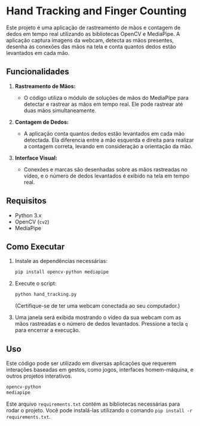 # Hand Tracking and Finger Counting

Este projeto é uma aplicação de rastreamento de mãos e contagem de dedos em tempo real utilizando as bibliotecas OpenCV e MediaPipe. A aplicação captura imagens da webcam, detecta as mãos presentes, desenha as conexões das mãos na tela e conta quantos dedos estão levantados em cada mão.

## Funcionalidades

1. **Rastreamento de Mãos:**
   - O código utiliza o módulo de soluções de mãos do MediaPipe para detectar e rastrear as mãos em tempo real. Ele pode rastrear até duas mãos simultaneamente.

2. **Contagem de Dedos:**
   - A aplicação conta quantos dedos estão levantados em cada mão detectada. Ela diferencia entre a mão esquerda e direita para realizar a contagem correta, levando em consideração a orientação da mão.

3. **Interface Visual:**
   - Conexões e marcas são desenhadas sobre as mãos rastreadas no vídeo, e o número de dedos levantados é exibido na tela em tempo real.

## Requisitos

- Python 3.x
- OpenCV (`cv2`)
- MediaPipe

## Como Executar

1. Instale as dependências necessárias:
   ```bash
   pip install opencv-python mediapipe
   ```
2. Execute o script:
   ```bash
   python hand_tracking.py
   ```
   (Certifique-se de ter uma webcam conectada ao seu computador.)

3. Uma janela será exibida mostrando o vídeo da sua webcam com as mãos rastreadas e o número de dedos levantados. Pressione a tecla `q` para encerrar a execução.

## Uso

Este código pode ser utilizado em diversas aplicações que requerem interações baseadas em gestos, como jogos, interfaces homem-máquina, e outros projetos interativos.
```txt
opencv-python
mediapipe
```

Este arquivo `requirements.txt` contém as bibliotecas necessárias para rodar o projeto. Você pode instalá-las utilizando o comando `pip install -r requirements.txt`.
